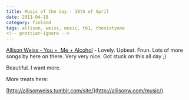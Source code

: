 ```yaml
---
title: Music of the day - 18th of April
date: 2011-04-18
category: finland
tags: allison, weiss, music, t61, thesixtyone
<!-- prettier-ignore -->
---
```


[Allison Weiss - You +  Me + Alcohol](http://www.thesixtyone.com/s/8Pd7ZiwFVrp/ "on t61") \- Lovely. Upbeat. Fnun. Lots of more songs by here on there. Very very nice. Got stuck on this all day ;)

Beautiful. I want more.

More treats here:

[http://allisonweiss.tumblr.com/site/](http://allisonw.com/music/)
